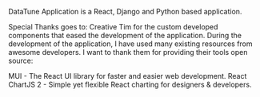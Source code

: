 DataTune Application is a React, Django and Python based application. 

Special Thanks goes to: 
Creative Tim for the custom developed components that eased the development of the application. 
During the development of the application, I have used many existing resources from awesome developers. I want to thank them for providing their tools open source:

MUI - The React UI library for faster and easier web development.
React ChartJS 2 - Simple yet flexible React charting for designers & developers.

